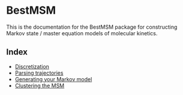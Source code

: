 # BestMSM

This is the documentation for the BestMSM package for
constructing Markov state / master equation models 
of molecular kinetics.

## Index 

* [Discretization](discretize.md)
* [Parsing trajectories](trajectory.md)
* [Generating your Markov model](msm.md)
* [Clustering the MSM](pcca.md)
